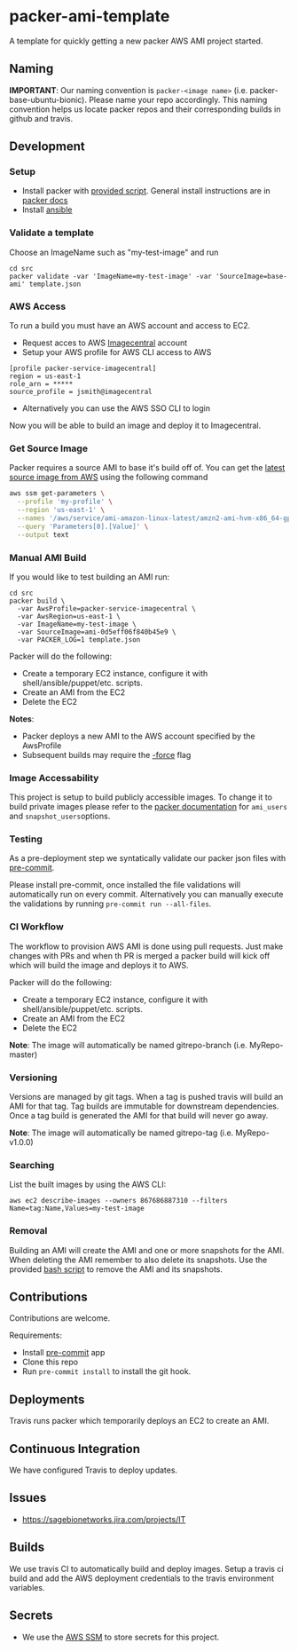 # packer-ami-template
A template for quickly getting a new packer AWS AMI project started.

## Naming
**IMPORTANT**: Our naming convention is `packer-<image name>` (i.e. packer-base-ubuntu-bionic).
Please name your repo accordingly.  This naming convention helps us locate packer repos and
their corresponding builds in github and travis.

## Development

### Setup
* Install packer with [provided script](install_packer.sh). General install instructions are
in [packer docs](https://www.packer.io/intro/getting-started/install.html)
* Install [ansible](https://docs.ansible.com/ansible/latest/installation_guide/intro_installation.html)

### Validate a template
Choose an ImageName such as "my-test-image" and run
```
cd src
packer validate -var 'ImageName=my-test-image' -var 'SourceImage=base-ami' template.json
```

### AWS Access
To run a build you must have an AWS account and access to EC2.

* Request acces to AWS [Imagecentral](https://github.com/Sage-Bionetworks/imagecentral-infra) account
* Setup your AWS profile for AWS CLI access to AWS
```
[profile packer-service-imagecentral]
region = us-east-1
role_arn = *****
source_profile = jsmith@imagecentral
```
* Alternatively you can use the AWS SSO CLI to login

Now you will be able to build an image and deploy it to Imagecentral.

### Get Source Image

Packer requires a source AMI to base it's build off of.  You can get the
[latest source image from AWS](https://aws.amazon.com/blogs/compute/query-for-the-latest-amazon-linux-ami-ids-using-aws-systems-manager-parameter-store/)
using the following command

```bash
aws ssm get-parameters \
  --profile 'my-profile' \
  --region 'us-east-1' \
  --names '/aws/service/ami-amazon-linux-latest/amzn2-ami-hvm-x86_64-gp2' \
  --query 'Parameters[0].[Value]' \
  --output text
```

### Manual AMI Build
If you would like to test building an AMI run:
```
cd src
packer build \
  -var AwsProfile=packer-service-imagecentral \
  -var AwsRegion=us-east-1 \
  -var ImageName=my-test-image \
  -var SourceImage=ami-0d5eff06f840b45e9 \
  -var PACKER_LOG=1 template.json
```

Packer will do the following:
* Create a temporary EC2 instance, configure it with shell/ansible/puppet/etc. scripts.
* Create an AMI from the EC2
* Delete the EC2

__Notes__:
 * Packer deploys a new AMI to the AWS account specified by the AwsProfile
 * Subsequent builds may require the [-force](https://packer.io/docs/commands/build.html#force) flag

### Image Accessability
This project is setup to build publicly accessible images.  To change it to
build private images please refer to the [packer documentation](https://packer.io/docs/builders/amazon-ebs.html)
for `ami_users` and `snapshot_users`options.

### Testing
As a pre-deployment step we syntatically validate our packer json
files with [pre-commit](https://pre-commit.com).

Please install pre-commit, once installed the file validations will
automatically run on every commit.  Alternatively you can manually
execute the validations by running `pre-commit run --all-files`.

### CI Workflow
The workflow to provision AWS AMI is done using pull requests.
Just make changes with PRs and when th PR is merged a packer build
will kick off which will build the image and deploys it to AWS.

Packer will do the following:
* Create a temporary EC2 instance, configure it with shell/ansible/puppet/etc. scripts.
* Create an AMI from the EC2
* Delete the EC2

__Note__: The image will automatically be named gitrepo-branch (i.e. MyRepo-master)

### Versioning
Versions are managed by git tags. When a tag is pushed travis will build
an AMI for that tag. Tag builds are immutable for downstream dependencies.
Once a tag build is generated the AMI for that build will never go away.

__Note__: The image will automatically be named gitrepo-tag (i.e. MyRepo-v1.0.0)

### Searching
List the built images by using the AWS CLI:
```
aws ec2 describe-images --owners 867686887310 --filters Name=tag:Name,Values=my-test-image
```

### Removal
Building an AMI will create the AMI and one or more snapshots for the AMI.  When deleting
the AMI remember to also delete its snapshots. Use the provided [bash script](deregister_ami.sh)
to remove the AMI and its snapshots.

## Contributions
Contributions are welcome.

Requirements:
* Install [pre-commit](https://pre-commit.com/#install) app
* Clone this repo
* Run `pre-commit install` to install the git hook.

## Deployments
Travis runs packer which temporarily deploys an EC2 to create an AMI.

## Continuous Integration
We have configured Travis to deploy updates.

## Issues
* https://sagebionetworks.jira.com/projects/IT

## Builds
We use travis CI to automatically build and deploy images. Setup a travis ci build
and add the AWS deployment credentials to the travis environment variables.

## Secrets
* We use the [AWS SSM](https://docs.aws.amazon.com/systems-manager/latest/userguide/systems-manager-paramstore.html)
to store secrets for this project.
